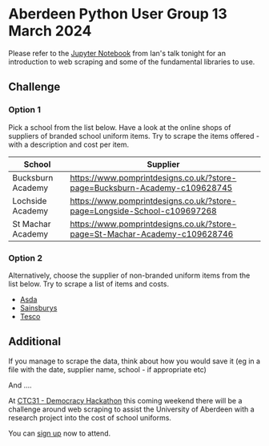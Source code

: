 # Aberdeen Python User Group 13 March 2024

Please refer to the [Jupyter Notebook](https://github.com/PythonAberdeen/talks/blob/master/2024-Mar/Scraping%20with%20Python.ipynb) from Ian's talk tonight for an introduction to web scraping and some of the fundamental libraries to use. 

## Challenge

### Option 1

Pick a school from the list below. Have a look at the online shops of suppliers of branded school uniform items. Try to scrape the items offered - with a description and cost per item.

|School |Supplier|
|---|---|
|Bucksburn Academy |https://www.pomprintdesigns.co.uk/?store-page=Bucksburn-Academy-c109628745   |
|Lochside Academy   |https://www.pomprintdesigns.co.uk/?store-page=Longside-School-c109697268   |
|St Machar Academy   |https://www.pomprintdesigns.co.uk/?store-page=St-Machar-Academy-c109628746   |


### Option 2

Alternatively, choose the supplier of non-branded uniform items from the list below. Try to scrape a list of items and costs. 

* [Asda](https://direct.asda.com/george/school-uniform/D10,default,sc.html)
* [Sainsburys](https://tuclothing.sainsburys.co.uk/browse/school-uniform/c:842024/)
* [Tesco](https://www.tesco.com/zones/clothing/school-uniform)

## Additional

If you manage to scrape the data, think about how you would save it (eg in a file with the date, supplier name, school - if appropriate etc)

And .... 

At [CTC31 - Democracy Hackathon](https://codethecity.org/ctc31) this coming weekend there will be a challenge around web scraping to assist the University of Aberdeen with a research project into the cost of school uniforms. 

You can [sign up](https://ti.to/code-the-city/ctc31) now to attend. 